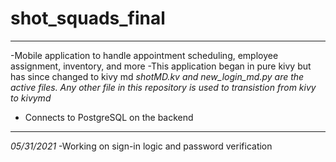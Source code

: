 # shot_squads_final

----
-Mobile application to handle appointment scheduling, employee assignment, inventory, and more
-This application began in pure kivy but has since changed to kivy md
*shotMD.kv and new_login_md.py are the active files. Any other file in this repository is used to transistion from kivy to kivymd*
- Connects to PostgreSQL on the backend
----

*05/31/2021*
-Working on sign-in logic and password verification

